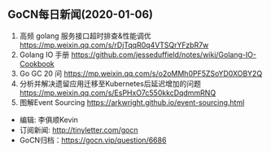 ## GoCN每日新闻(2020-01-06)

1. 高频 golang 服务接口超时排查&性能调优 https://mp.weixin.qq.com/s/rDjTqqR0q4VTSQrYFzbR7w
2. Golang IO 手册 https://github.com/jesseduffield/notes/wiki/Golang-IO-Cookbook
3. Go GC 20 问 https://mp.weixin.qq.com/s/o2oMMh0PF5ZSoYD0XOBY2Q
4. 分析并解决遗留应用迁移至Kubernetes后延迟增加的问题 https://mp.weixin.qq.com/s/EsPHxO7c550kkcDqdmmRNQ
5. 图解Event Sourcing https://arkwright.github.io/event-sourcing.html

* 编辑: 李俱顺Kevin
* 订阅新闻: http://tinyletter.com/gocn
* GoCN归档：https://gocn.vip/question/6686
